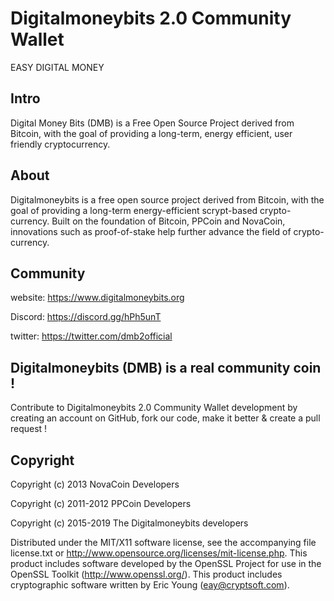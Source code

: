 # Digitalmoneybits 2.0 Community Wallet

EASY DIGITAL MONEY


Intro
-----
Digital Money Bits (DMB) is a Free Open Source Project derived from Bitcoin,
with the goal of providing a long-term, energy efficient, user friendly cryptocurrency.


About
-----
Digitalmoneybits is a free open source project derived from Bitcoin, with
the goal of providing a long-term energy-efficient scrypt-based crypto-currency.
Built on the foundation of Bitcoin, PPCoin and NovaCoin, innovations such as proof-of-stake
help further advance the field of crypto-currency.


Community
-----
website: https://www.digitalmoneybits.org

Discord:  https://discord.gg/hPh5unT

twitter: https://twitter.com/dmb2official


Digitalmoneybits (DMB) is a real community coin !
-----
Contribute to Digitalmoneybits 2.0 Community Wallet development by creating an account on GitHub,
fork our code, make it better & create a pull request !


Copyright
-----
Copyright (c) 2013 NovaCoin Developers

Copyright (c) 2011-2012 PPCoin Developers

Copyright (c) 2015-2019 The Digitalmoneybits developers

Distributed under the MIT/X11 software license, see the accompanying file license.txt or
http://www.opensource.org/licenses/mit-license.php.
This product includes software developed by the OpenSSL Project for use in
the OpenSSL Toolkit (http://www.openssl.org/).
This product includes cryptographic software written by Eric Young (eay@cryptsoft.com).

